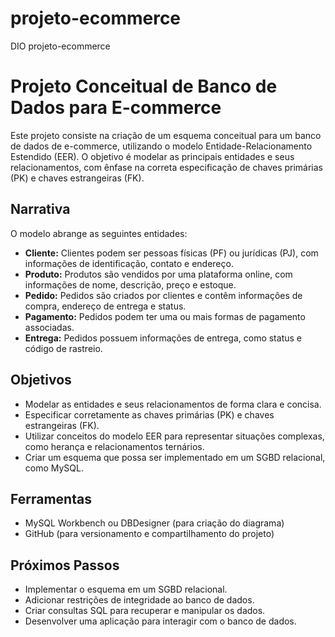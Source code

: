 # projeto-ecommerce
DIO projeto-ecommerce
# Projeto Conceitual de Banco de Dados para E-commerce

Este projeto consiste na criação de um esquema conceitual para um banco de dados de e-commerce, utilizando o modelo Entidade-Relacionamento Estendido (EER). O objetivo é modelar as principais entidades e seus relacionamentos, com ênfase na correta especificação de chaves primárias (PK) e chaves estrangeiras (FK).

## Narrativa

O modelo abrange as seguintes entidades:

* **Cliente:** Clientes podem ser pessoas físicas (PF) ou jurídicas (PJ), com informações de identificação, contato e endereço.
* **Produto:** Produtos são vendidos por uma plataforma online, com informações de nome, descrição, preço e estoque.
* **Pedido:** Pedidos são criados por clientes e contêm informações de compra, endereço de entrega e status.
* **Pagamento:** Pedidos podem ter uma ou mais formas de pagamento associadas.
* **Entrega:** Pedidos possuem informações de entrega, como status e código de rastreio.

## Objetivos

* Modelar as entidades e seus relacionamentos de forma clara e concisa.
* Especificar corretamente as chaves primárias (PK) e chaves estrangeiras (FK).
* Utilizar conceitos do modelo EER para representar situações complexas, como herança e relacionamentos ternários.
* Criar um esquema que possa ser implementado em um SGBD relacional, como MySQL.

## Ferramentas

* MySQL Workbench ou DBDesigner (para criação do diagrama)
* GitHub (para versionamento e compartilhamento do projeto)

## Próximos Passos

* Implementar o esquema em um SGBD relacional.
* Adicionar restrições de integridade ao banco de dados.
* Criar consultas SQL para recuperar e manipular os dados.
* Desenvolver uma aplicação para interagir com o banco de dados.
